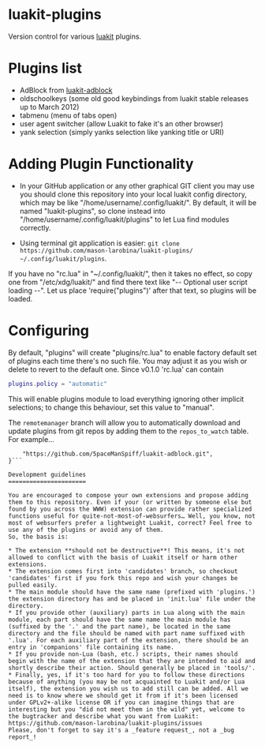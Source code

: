 luakit-plugins
==============

Version control for various [luakit](https://github.com/mason-larobina/luakit/) plugins.

Plugins list
============

* AdBlock from [luakit-adblock](https://github.com/Plaque-fcc/luakit-adblock/)
* oldschoolkeys (some old good keybindings from luakit stable releases up to March 2012)
* tabmenu (menu of tabs open)
* user agent switcher (allow Luakit to fake it's an other browser)
* yank selection (simply yanks selection like yanking title or URI)

Adding Plugin Functionality
===========================

* In your GitHub application or any other graphical GIT client you may use you should clone this repository into your local luakit config directory, which may be like "/home/username/.config/luakit/".
By default, it will be named "luakit-plugins", so clone instead into "/home/username/.config/luakit/plugins" to let Lua find modules correctly.

* Using terminal git application is easier: ```git clone https://github.com/mason-larobina/luakit-plugins/ ~/.config/luakit/plugins```.


If you have no "rc.lua" in "~/.config/luakit/", then it takes no effect, so copy one from "/etc/xdg/luakit/" and find there text like "-- Optional user script loading --". Let us place 'require("plugins")' after that text, so plugins will be loaded.

Configuring
===========

By default, "plugins" will create "plugins/rc.lua" to enable factory default set of plugins each time there's no such file. You may adjust it as you wish or delete to revert to the default one. 
Since v0.1.0 'rc.lua' can contain
```lua
plugins.policy = "automatic"
```
This will enable plugins module to load everything ignoring other implicit selections; to change this behaviour, set this value to "manual".

The ```remotemanager``` branch will allow you to automatically download and update plugins from git repos by adding them to the ```repos_to_watch``` table.  For example...

```repos_to_watch = {
    "https://github.com/5paceManSpiff/luakit-adblock.git",
}```

Development guidelines
======================

You are encouraged to compose your own extensions and propose adding them to this repository. Even if your (or written by someone else but found by you across the WWW) extension can provide rather specialized functions useful for quite-not-most-of-websurfers… Well, you know, not most of websurfers prefer a lightweight Luakit, correct? Feel free to use any of the plugins or avoid any of them. 
So, the basis is:

* The extension **should not be destructive**! This means, it's not allowed to conflict with the basis of Luakit itself or harm other extensions.
* The extension comes first into 'candidates' branch, so checkout 'candidates' first if you fork this repo and wish your changes be pulled easily.
* The main module should have the same name (prefixed with 'plugins.') the extension directory has and be placed in 'init.lua' file under the directory.
* If you provide other (auxiliary) parts in Lua along with the main module, each part should have the same name the main module has (suffixed by the '.' and the part name), be located in the same directory and the file should be named with part name suffixed with '.lua'. For each auxiliary part of the extension, there should be an entry in 'companions' file containing its name.
* If you provide non-Lua (bash, etc.) scripts, their names should begin with the name of the extension that they are intended to aid and shortly describe their action. Should generally be placed in 'tools/'.
* Finally, yes, if it's too hard for you to follow these directions because of anything (you may be not acquainted to Luakit and/or Lua itself), the extension you wish us to add still can be added. All we need is to know where we should get it from if it's been licensed under GPLv2+-alike license OR if you can imagine things that are interesting but you "did not meet them in the wild" yet, welcome to the bugtracker and describe what you want from Luakit: https://github.com/mason-larobina/luakit-plugins/issues 
Please, don't forget to say it's a _feature request_, not a _bug report_!
